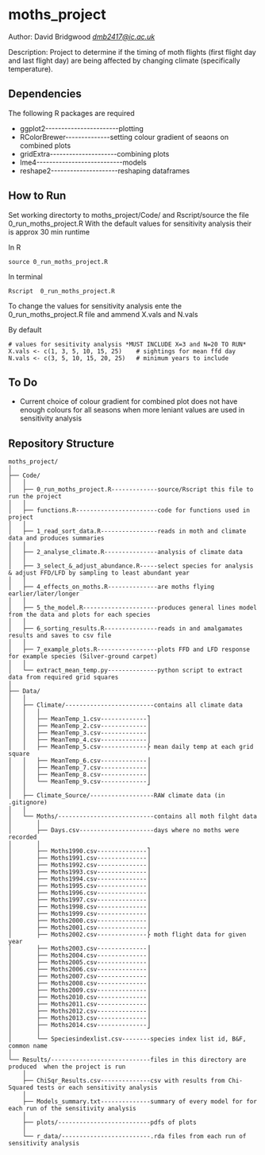 # moths_project

Author: David Bridgwood *dmb2417@ic.ac.uk*

Description: Project to determine if the timing of moth flights (first flight day and last flight day) are being affected by changing climate (specifically temperature).

## Dependencies

The following R packages are required

- ggplot2-----------------------plotting
- RColorBrewer--------------setting colour gradient of seaons on combined plots
- gridExtra---------------------combining plots
- lme4---------------------------models
- reshape2---------------------reshaping dataframes

## How to Run

Set working directorty to moths_project/Code/ and Rscript/source the file 0_run_moths_project.R
With the default values for sensitivity analysis their is approx 30 min runtime

In R

	source 0_run_moths_project.R

In terminal

	Rscript  0_run_moths_project.R

To change the values for sensitivity analysis ente the 0_run_moths_project.R file and ammend X.vals and N.vals

By default

	# values for sesitivity analysis *MUST INCLUDE X=3 and N=20 TO RUN*
	X.vals <- c(1, 3, 5, 10, 15, 25)    # sightings for mean ffd day
	N.vals <- c(3, 5, 10, 15, 20, 25)   # minimum years to include
	
## To Do
- Current choice of colour gradient for combined plot does not have enough
  colours for all seasons when more leniant values are used in sensitivity
  analysis

## Repository Structure
```
moths_project/
│
├── Code/
│	│
│	├── 0_run_moths_project.R-------------source/Rscript this file to run the project
│	│
│	├── functions.R-----------------------code for functions used in project
│	│
│	├── 1_read_sort_data.R----------------reads in moth and climate data and produces summaries
│	│
│	├── 2_analyse_climate.R---------------analysis of climate data
│	│
│	├── 3_select_&_adjust_abundance.R-----select species for analysis & adjust FFD/LFD by sampling to least abundant year
│	│
│	├── 4_effects_on_moths.R--------------are moths flying earlier/later/longer
│	│
│	├── 5_the_model.R---------------------produces general lines model from the data and plots for each species
│	│
│	├── 6_sorting_results.R---------------reads in and amalgamates results and saves to csv file
│	│
│	├── 7_example_plots.R-----------------plots FFD and LFD response for example species (Silver-ground carpet)
│	│
│	└── extract_mean_temp.py--------------python script to extract data from required grid squares
│
├── Data/
│	│
│	├── Climate/-------------------------contains all climate data
│	│	│
│	│	├── MeanTemp_1.csv-------------⎤
│	│	├── MeanTemp_2.csv-------------⎥
│	│	├── MeanTemp_3.csv-------------⎥
│	│	├── MeanTemp_4.csv-------------⎥
│	│	├── MeanTemp_5.csv-------------⎬ mean daily temp at each grid square
│	│	├── MeanTemp_6.csv-------------⎥
│	│	├── MeanTemp_7.csv-------------⎥
│	│	├── MeanTemp_8.csv-------------⎥
│	│	└── MeanTemp_9.csv-------------⎦
│	│
│	├── Climate_Source/------------------RAW climate data (in .gitignore)
│	│
│	└── Moths/---------------------------contains all moth filght data
│		│
│		├── Days.csv---------------------days where no moths were recorded
│		│
│		├── Moths1990.csv--------------⎤
│		├── Moths1991.csv--------------⎥
│		├── Moths1992.csv--------------⎥
│		├── Moths1993.csv--------------⎥
│		├── Moths1994.csv--------------⎥
│		├── Moths1995.csv--------------⎥
│		├── Moths1996.csv--------------⎥
│		├── Moths1997.csv--------------⎥
│		├── Moths1998.csv--------------⎥
│		├── Moths1999.csv--------------⎥
│		├── Moths2000.csv--------------⎥
│		├── Moths2001.csv--------------⎥
│		├── Moths2002.csv--------------⎬ moth flight data for given year
│		├── Moths2003.csv--------------⎥
│		├── Moths2004.csv--------------⎥
│		├── Moths2005.csv--------------⎥
│		├── Moths2006.csv--------------⎥
│		├── Moths2007.csv--------------⎥
│		├── Moths2008.csv--------------⎥
│		├── Moths2009.csv--------------⎥
│		├── Moths2010.csv--------------⎥
│		├── Moths2011.csv--------------⎥
│		├── Moths2012.csv--------------⎥
│		├── Moths2013.csv--------------⎥
│		├── Moths2014.csv--------------⎦
│		│
│		└── Speciesindexlist.csv--------species index list id, B&F, common name
│
└── Results/----------------------------files in this directory are produced  when the project is run
	│
	├── ChiSqr_Results.csv--------------csv with results from Chi-Squared tests or each sensitivity analysis
	│
	├── Models_summary.txt--------------summary of every model for for each run of the sensitivity analysis
	│
	├── plots/--------------------------pdfs of plots
	│
	└── r_data/-------------------------.rda files from each run of sensitivity analysis
```